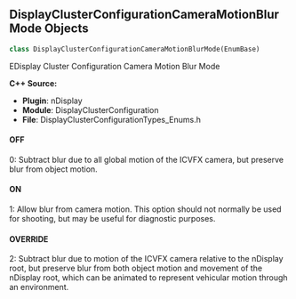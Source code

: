 ## DisplayClusterConfigurationCameraMotionBlurMode Objects

```python
class DisplayClusterConfigurationCameraMotionBlurMode(EnumBase)
```

EDisplay Cluster Configuration Camera Motion Blur Mode

**C++ Source:**

- **Plugin**: nDisplay
- **Module**: DisplayClusterConfiguration
- **File**: DisplayClusterConfigurationTypes_Enums.h

<a id="unreal.DisplayClusterConfigurationCameraMotionBlurMode.OFF"></a>

#### OFF

0: Subtract blur due to all global motion of the ICVFX camera, but preserve blur from object motion.

<a id="unreal.DisplayClusterConfigurationCameraMotionBlurMode.ON"></a>

#### ON

1: Allow blur from camera motion. This option should not normally be used for shooting, but may be useful for diagnostic purposes.

<a id="unreal.DisplayClusterConfigurationCameraMotionBlurMode.OVERRIDE"></a>

#### OVERRIDE

2: Subtract blur due to motion of the ICVFX camera relative to the nDisplay root, but preserve blur from both object motion and movement of the nDisplay root, which can be animated to represent vehicular motion through an environment.

<a id="unreal.DisplayClusterConfigurationViewportCustomFrustumMode"></a>